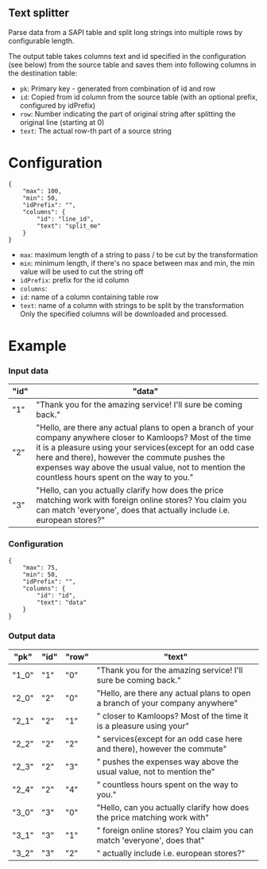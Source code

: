 Text splitter
-----------------

Parse data from a SAPI table and split long strings into multiple rows by configurable length.

The output table takes columns text and id specified in the configuration (see below) from the source table and saves them into following columns in the destination table:
- `pk`: Primary key - generated from combination of id and row
- `id`: Copied from id column from the source table (with an optional prefix, configured by idPrefix)
- `row`: Number indicating the part of original string after splitting the original line (starting at 0)
- `text`: The actual row-th part of a source string

Configuration
================

```
{
    "max": 100,
    "min": 50,
    "idPrefix": "",
    "columns": {
        "id": "line_id",
        "text": "split_me"
    }
}
```

- `max`: maximum length of a string to pass / to be cut by the transformation
- `min`: minimum length, if there's no space between max and min, the min value will be used to cut the string off
- `idPrefix`: prefix for the id column
- `columns`:
 - `id`: name of a column containing table row
 - `text`: name of a column with strings to be split by the transformation
Only the specified columns will be downloaded and processed.

Example
==============

### Input data

|"id"|"data"|
|---|---|
|"1"|"Thank you for the amazing service! I'll sure be coming back."|
|"2"|"Hello, are there any actual plans to open a branch of your company anywhere closer to Kamloops? Most of the time it is a pleasure using your services(except for an odd case here and there), however the commute pushes the expenses way above the usual value, not to mention the countless hours spent on the way to you."|
|"3"|"Hello, can you actually clarify how does the price matching work with foreign online stores? You claim you can match 'everyone', does that actually include i.e. european stores?"|


### Configuration

```
{
    "max": 75,
    "min": 50,
    "idPrefix": "",
    "columns": {
        "id": "id",
        "text": "data"
    }
}
```

### Output data

"pk"|"id"|"row"|"text"
---|---|---|---
"1_0"|"1"|"0"|"Thank you for the amazing service! I'll sure be coming back."
"2_0"|"2"|"0"|"Hello, are there any actual plans to open a branch of your company anywhere"
"2_1"|"2"|"1"|" closer to Kamloops? Most of the time it is a pleasure using your"
"2_2"|"2"|"2"|" services(except for an odd case here and there), however the commute"
"2_3"|"2"|"3"|" pushes the expenses way above the usual value, not to mention the"
"2_4"|"2"|"4"|" countless hours spent on the way to you."
"3_0"|"3"|"0"|"Hello, can you actually clarify how does the price matching work with"
"3_1"|"3"|"1"|" foreign online stores? You claim you can match 'everyone', does that"
"3_2"|"3"|"2"|" actually include i.e. european stores?"
